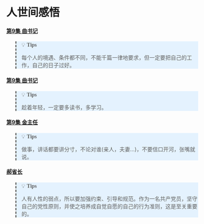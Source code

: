 # 人世间感悟
<style>
blockquote {
  border-left: 2px dashed #333 !important;
  background:  #e4f2fe 0% !important;  
}
</style>

#### <u>第9集 曲书记 </u>
> 💡  <font face="Monaco">**Tips**</font>
>
> 每个人的境遇、条件都不同，不能千篇一律地要求，但一定要把自己的工作，自己的日子过好。

#### <u>第9集 曲书记 </u>
> 💡  <font face="Monaco">**Tips**</font>
>
> 趁着年轻，一定要多读书，多学习。

#### <u>第9集 金主任 </u>
> 💡  <font face="Monaco">**Tips**</font>
>
> 做事，讲话都要讲分寸，不论对谁(亲人，夫妻...)，不要信口开河，张嘴就说。

#### <u> 郝省长 </u>
> 💡  <font face="Monaco">**Tips**</font>
>
> 人有人性的弱点，所以要加强约束、引导和规范。作为一名共产党员，坚守自己的党性原则，并使之培养成自觉自愿的自己的行为准则，这是至关重要的。